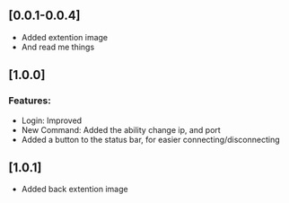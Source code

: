 ## [0.0.1-0.0.4]

* Added extention image
* And read me things

## [1.0.0]

### Features:

* Login: Improved
* New Command: Added the ability change ip, and port
* Added a button to the status bar, for easier connecting/disconnecting

## [1.0.1]

* Added back extention image